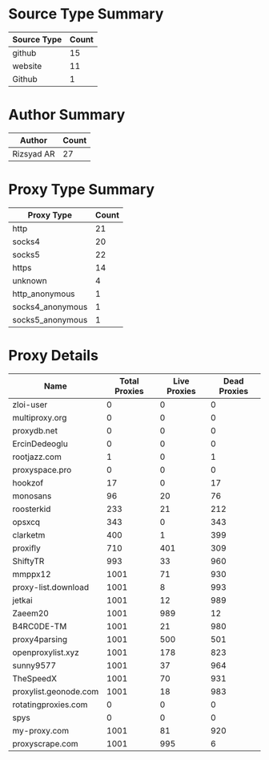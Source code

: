 # Source Type Summary

| Source Type | Count |
|-------------|-------|
| github | 15 |
| website | 11 |
| Github | 1 |


# Author Summary

| Author | Count |
|--------|-------|
| Rizsyad AR | 27 |


# Proxy Type Summary

| Proxy Type | Count |
|------------|-------|
| http | 21 |
| socks4 | 20 |
| socks5 | 22 |
| https | 14 |
| unknown | 4 |
| http_anonymous | 1 |
| socks4_anonymous | 1 |
| socks5_anonymous | 1 |


# Proxy Details

| Name | Total Proxies | Live Proxies | Dead Proxies |
|------|---------------|--------------|---------------|
| zloi-user | 0 | 0 | 0 |
| multiproxy.org | 0 | 0 | 0 |
| proxydb.net | 0 | 0 | 0 |
| ErcinDedeoglu | 0 | 0 | 0 |
| rootjazz.com | 1 | 0 | 1 |
| proxyspace.pro | 0 | 0 | 0 |
| hookzof | 17 | 0 | 17 |
| monosans | 96 | 20 | 76 |
| roosterkid | 233 | 21 | 212 |
| opsxcq | 343 | 0 | 343 |
| clarketm | 400 | 1 | 399 |
| proxifly | 710 | 401 | 309 |
| ShiftyTR | 993 | 33 | 960 |
| mmppx12 | 1001 | 71 | 930 |
| proxy-list.download | 1001 | 8 | 993 |
| jetkai | 1001 | 12 | 989 |
| Zaeem20 | 1001 | 989 | 12 |
| B4RC0DE-TM | 1001 | 21 | 980 |
| proxy4parsing | 1001 | 500 | 501 |
| openproxylist.xyz | 1001 | 178 | 823 |
| sunny9577 | 1001 | 37 | 964 |
| TheSpeedX | 1001 | 70 | 931 |
| proxylist.geonode.com | 1001 | 18 | 983 |
| rotatingproxies.com | 0 | 0 | 0 |
| spys | 0 | 0 | 0 |
| my-proxy.com | 1001 | 81 | 920 |
| proxyscrape.com | 1001 | 995 | 6 |
